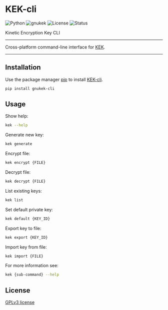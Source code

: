 # KEK-cli
![Python](https://img.shields.io/badge/Python->=3.7-orange)
![gnukek](https://img.shields.io/badge/gnukek-==1.0.0b3-yellow)
![License](https://img.shields.io/pypi/l/gnukek-cli)
![Status](https://img.shields.io/pypi/status/gnukek-cli)

Kinetic Encryption Key CLI

----------

Cross-platform command-line interface for [KEK](https://pypi.org/project/gnukek/).

----------

## Installation

Use the package manager [pip](https://pip.pypa.io/en/stable/) to install [KEK-cli](https://pypi.org/project/gnukek-cli/).

```bash
pip install gnukek-cli
```

## Usage

Show help:

```bash
kek --help
```

Generate new key:

```bash
kek generate
```

Encrypt file:

```bash
kek encrypt {FILE}
```

Decrypt file:

```bash
kek decrypt {FILE}
```

List existing keys:

```bash
kek list
```

Set default private key:

```bash
kek default {KEY_ID}
```

Export key to file:

```bash
kek export {KEY_ID}
```

Import key from file:

```bash
kek import {FILE}
```

For more information see:

```bash
kek {sub-command} --help
```

## License

[GPLv3 license](https://github.com/SweetBubaleXXX/KEK-cli/blob/main/LICENSE)